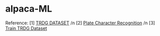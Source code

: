 # alpaca-ML

Reference:
[1] [TRDG DATASET](https://github.com/Belval/TextRecognitionDataGenerator) /n
[2] [Plate Character Recognition](https://medium.com/@quangnhatnguyenle/detect-and-recognize-vehicles-license-plate-with-machine-learning-and-python-part-2-plate-de644de9849f) /n
[3] [Train TRDG Dataset](https://github.com/muhammadnajie/ronelo-homecare-apps/blob/main/Copy_of_optical_character_recognition.ipynb)

